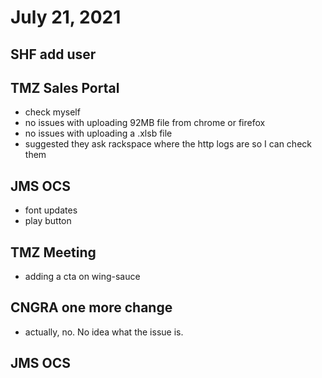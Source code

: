 # July 21, 2021

## SHF add user

## TMZ Sales Portal
- check myself
- no issues with uploading 92MB file from chrome or firefox
- no issues with uploading a .xlsb file
- suggested they ask rackspace where the http logs are so I can check them

## JMS OCS
- font updates
- play button

## TMZ Meeting
- adding a cta on wing-sauce

## CNGRA one more change
- actually, no. No idea what the issue is.

## JMS OCS
